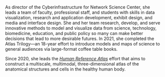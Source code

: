 As director of the Cyberinfrastructure for Network Science Center, she leads a team of faculty, professional staff, and students with skills in data visualization, research and application development, exhibit design, and media and interface design. She and her team research, develop, and serve innovative methods to model and visualize data from science, technology, biomedicine, education, and public policy so many can make better decisions that lead to more desirable futures. In 2021, she completed the Atlas Trilogy—an 18-year effort to introduce models and maps of science to general audiences via large-format coffee table books. 

Since 2020, she leads the [*Human Reference Atlas*](https://apps.humanatlas.io/dashboard/ "Human Reference Atlas site") effort that aims to construct a multiscale, multimodal, three-dimensional atlas of the anatomical structures and cells in the healthy human body.
